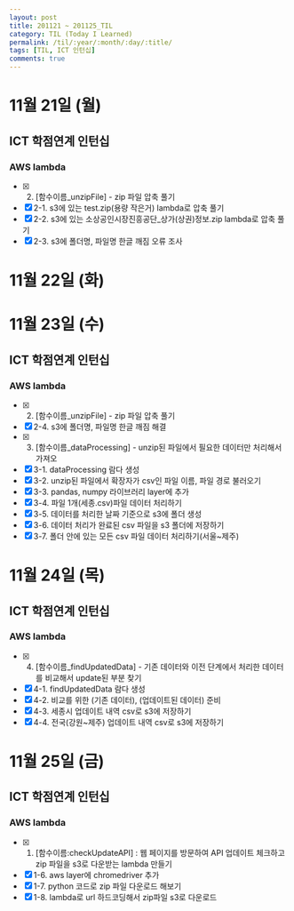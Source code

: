 ```yaml
---
layout: post
title: 201121 ~ 201125_TIL
category: TIL (Today I Learned)
permalink: /til/:year/:month/:day/:title/
tags: [TIL, ICT 인턴십]
comments: true
---
```

# 11월 21일 (월)
## ICT 학점연계 인턴십
### AWS lambda
- [x] 2. [함수이름_unzipFile] - zip 파일 압축 풀기
- [x] 2-1. s3에 있는 test.zip(용량 작은거) lambda로 압축 풀기
- [x] 2-2. s3에 있는 소상공인시장진흥공단_상가(상권)정보.zip lambda로 압축 풀기
- [x] 2-3. s3에 폴더명, 파일명 한글 깨짐 오류 조사

# 11월 22일 (화)

# 11월 23일 (수)
## ICT 학점연계 인턴십
### AWS lambda
- [x] 2. [함수이름_unzipFile] - zip 파일 압축 풀기
- [x] 2-4. s3에 폴더명, 파일명 한글 깨짐 해결
- [x] 3. [함수이름_dataProcessing] - unzip된 파일에서 필요한 데이터만 처리해서 가져오
- [x] 3-1. dataProcessing 람다 생성
- [x] 3-2. unzip된 파일에서 확장자가 csv인 파일 이름, 파일 경로 불러오기
- [x] 3-3. pandas, numpy 라이브러리 layer에 추가
- [x] 3-4. 파일 1개(세종.csv)파일 데이터 처리하기
- [x] 3-5. 데이터를 처리한 날짜 기준으로 s3에 폴더 생성
- [x] 3-6. 데이터 처리가 완료된 csv 파일을 s3 폴더에 저장하기
- [x] 3-7. 폴더 안에 있는 모든 csv 파일 데이터 처리하기(서울~제주)

# 11월 24일 (목)
## ICT 학점연계 인턴십
### AWS lambda
- [x] 4. [함수이름_findUpdatedData] - 기존 데이터와 이전 단계에서 처리한 데이터를 비교해서 update된 부분 찾기
- [x] 4-1. findUpdatedData 람다 생성
- [x] 4-2. 비교를 위한 (기존 데이터), (업데이트된 데이터) 준비
- [x] 4-3. 세종시 업데이트 내역 csv로 s3에 저장하기
- [x] 4-4. 전국(강원~제주) 업데이트 내역 csv로 s3에 저장하기

# 11월 25일 (금)
## ICT 학점연계 인턴십
### AWS lambda
- [x] 1. [함수이름:checkUpdateAPI] : 웹 페이지를 방문하여 API 업데이트 체크하고 zip 파일을 s3로 다운받는 lambda 만들기
- [x] 1-6. aws layer에 chromedriver 추가
- [x] 1-7. python 코드로 zip 파일 다운로드 해보기
- [x] 1-8. lambda로 url 하드코딩해서 zip파일 s3로 다운로드
